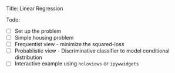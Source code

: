 Title: Linear Regression

Todo:
- [ ] Set up the problem
- [ ] Simple housing problem
- [ ] Frequentist view - minimize the squared-loss
- [ ] Probablistic view - Discriminative classifier to model conditional distribution
- [ ] Interactive example using `holoviews` or `ipywwidgets`
